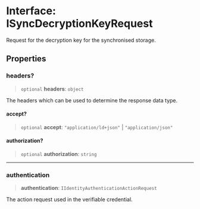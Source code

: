 # Interface: ISyncDecryptionKeyRequest

Request for the decryption key for the synchronised storage.

## Properties

### headers?

> `optional` **headers**: `object`

The headers which can be used to determine the response data type.

#### accept?

> `optional` **accept**: `"application/ld+json"` \| `"application/json"`

#### authorization?

> `optional` **authorization**: `string`

***

### authentication

> **authentication**: `IIdentityAuthenticationActionRequest`

The action request used in the verifiable credential.
